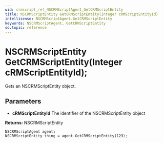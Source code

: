 ```yaml
---
uid: crmscript_ref_NSCRMScriptAgent_GetCRMScriptEntity
title: NSCRMScriptEntity GetCRMScriptEntity(Integer cRMScriptEntityId);
intellisense: NSCRMScriptAgent.GetCRMScriptEntity
keywords: NSCRMScriptAgent, GetCRMScriptEntity
so.topic: reference
---
```


# NSCRMScriptEntity GetCRMScriptEntity(Integer cRMScriptEntityId);

Gets an NSCRMScriptEntity object.

## Parameters

* **cRMScriptEntityId** The identifier of the NSCRMScriptEntity object

**Returns:** NSCRMScriptEntity

```crmscript
NSCRMScriptAgent agent;
NSCRMScriptEntity thing = agent.GetCRMScriptEntity(123);
```

